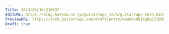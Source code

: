 ```yaml
---
Title: 2013/06/16/210637
EditURL: https://blog.hatena.ne.jp/guitarrapc_tech/guitarrapc-tech.hatenablog.com/atom/entry/6802418398340924638
PreviewURL: https://tech.guitarrapc.com/draft/entry/waod0vd6IXghpCIIbDb9CHLE03M
Draft: true
---
```


